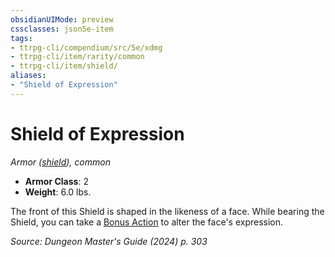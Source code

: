 ```yaml
---
obsidianUIMode: preview
cssclasses: json5e-item
tags:
- ttrpg-cli/compendium/src/5e/xdmg
- ttrpg-cli/item/rarity/common
- ttrpg-cli/item/shield/
aliases: 
- "Shield of Expression"
---
```

# Shield of Expression
*Armor ([shield](Інструменти%20ДМ/CLI/items/shield-xphb.md)), common*  


- **Armor Class**: 2
- **Weight**: 6.0 lbs.

The front of this Shield is shaped in the likeness of a face. While bearing the Shield, you can take a [Bonus Action](Інструменти%20ДМ/CLI/rules/variant-rules/bonus-action-xphb.md) to alter the face's expression.

*Source: Dungeon Master's Guide (2024) p. 303*